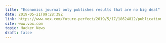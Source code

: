 ```yaml
---
title: "Economics journal only publishes results that are no big deal"
date: 2019-05-21T09:28:39Z
link: https://www.vox.com/future-perfect/2019/5/17/18624812/publication-bias-economics-journal?utm_medium=RSS&utm_source=hune
site: www.vox.com
topic: Hacker News
draft: false
---
```

